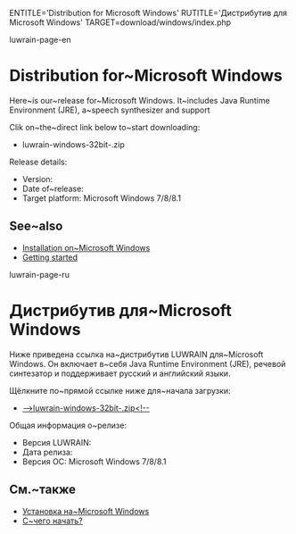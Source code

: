 
ENTITLE='Distribution for Microsoft Windows'
RUTITLE='Дистрибутив для Microsoft Windows'
TARGET=download/windows/index.php

luwrain-page-en

# Distribution for~Microsoft Windows

Here~is our~release for~Microsoft Windows.
It~includes Java Runtime Environment (JRE), a~speech synthesizer and support 

Clik on~the~direct link below to~start  downloading:

* <!--<a href="http://download.luwrain.org/binary/<?php echo lwr_version_windows();?>/windows/luwrain-windows-32bit-<?php echo lwr_version_windows();?>.zip">-->luwrain-windows-32bit-<?php echo lwr_version_windows();?>.zip<!--</a>-->

Release details:

* Version: <?php echo lwr_version_windows();?>
* Date of~release: <?php echo lwr_release_date_windows_en();?>
* Target platform: Microsoft Windows 7/8/8.1

## See~also

 * [Installation on~Microsoft Windows](local:/doc/user/installation/windows/)
* [Getting started](local:/doc/user/start)

luwrain-page-ru

# Дистрибутив для~Microsoft Windows

Ниже приведена ссылка на~дистрибутив LUWRAIN для~Microsoft Windows.
Он включает в~себя Java Runtime Environment (JRE),
речевой синтезатор и
поддерживает русский и английский языки.

Щёлкните по~прямой ссылке ниже для~начала загрузки:

* <a href="http://download.luwrain.org/binary/<?php echo lwr_version_windows();?>/windows/luwrain-windows-32bit-<?php echo lwr_version_windows();?>.zip">-->luwrain-windows-32bit-<?php echo lwr_version_windows();?>.zip<!--</a>

Общая информация о~релизе:

* Версия LUWRAIN: <?php echo lwr_version_windows();?>
* Дата релиза: <?php echo lwr_release_date_windows_ru();?>
* Версия ОС: Microsoft Windows 7/8/8.1

## См.~также

 * [Установка на~Microsoft Windows](local:/doc/user/installation/windows/)
* [С~чего начать?](local:/doc/user/start)



